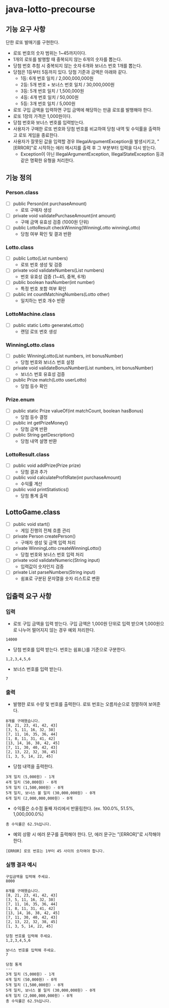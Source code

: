 # java-lotto-precourse

## 기능 요구 사항

단한 로또 발매기를 구현한다.

* 로또 번호의 숫자 범위는 1~45까지이다.
* 1개의 로또를 발행할 때 중복되지 않는 6개의 숫자를 뽑는다.
* 당첨 번호 추첨 시 중복되지 않는 숫자 6개와 보너스 번호 1개를 뽑는다.
* 당첨은 1등부터 5등까지 있다. 당첨 기준과 금액은 아래와 같다.
    * 1등: 6개 번호 일치 / 2,000,000,000원
    * 2등: 5개 번호 + 보너스 번호 일치 / 30,000,000원
    * 3등: 5개 번호 일치 / 1,500,000원
    * 4등: 4개 번호 일치 / 50,000원
    * 5등: 3개 번호 일치 / 5,000원
* 로또 구입 금액을 입력하면 구입 금액에 해당하는 만큼 로또를 발행해야 한다.
* 로또 1장의 가격은 1,000원이다.
* 당첨 번호와 보너스 번호를 입력받는다.
* 사용자가 구매한 로또 번호와 당첨 번호를 비교하여 당첨 내역 및 수익률을 출력하고 로또 게임을 종료한다.
* 사용자가 잘못된 값을 입력할 경우 IllegalArgumentException을 발생시키고, "[ERROR]"로 시작하는 에러 메시지를 출력 후 그 부분부터 입력을 다시 받는다.
    * Exception이 아닌 IllegalArgumentException, IllegalStateException 등과 같은 명확한 유형을 처리한다.

## 기능 정의

### Person.class
- [ ] public Person(int purchaseAmount)
  - 로또 구매자 생성
- [ ] private void validatePurchaseAmount(int amount)
  - 구매 금액 유효성 검증 (1000원 단위)
- [ ] public LottoResult checkWinning(WinningLotto winningLotto)
  - 당첨 여부 확인 및 결과 반환

### Lotto.class
- [ ] public Lotto(List<Integer> numbers)
  - 로또 번호 생성 및 검증
- [ ] private void validateNumbers(List<Integer> numbers)
  - 번호 유효성 검증 (1~45, 중복, 6개)
- [ ] public boolean hasNumber(int number)
  - 특정 번호 포함 여부 확인
- [ ] public int countMatchingNumbers(Lotto other)
  - 일치하는 번호 개수 반환

### LottoMachine.class
- [ ] public static Lotto generateLotto()
  - 랜덤 로또 번호 생성

### WinningLotto.class
- [ ] public WinningLotto(List<Integer> numbers, int bonusNumber)
  - 당첨 번호와 보너스 번호 설정
- [ ] private void validateBonusNumber(List<Integer> numbers, int bonusNumber)
  - 보너스 번호 유효성 검증
- [ ] public Prize match(Lotto userLotto)
  - 당첨 등수 확인

### Prize.enum
- [ ] public static Prize valueOf(int matchCount, boolean hasBonus)
  - 당첨 등수 결정
- [ ] public int getPrizeMoney()
  - 당첨 금액 반환
- [ ] public String getDescription()
  - 당첨 내역 설명 반환

### LottoResult.class
- [ ] public void addPrize(Prize prize)
  - 당첨 결과 추가
- [ ] public void calculateProfitRate(int purchaseAmount)
  - 수익률 계산
- [ ] public void printStatistics()
  - 당첨 통계 출력

## LottoGame.class
- [ ] public void start()
  - 게임 진행의 전체 흐름 관리
- [ ] private Person createPerson()
  - 구매자 생성 및 금액 입력 처리
- [ ] private WinningLotto createWinningLotto()
  - 당첨 번호와 보너스 번호 입력 처리
- [ ] private void validateNumeric(String input)
  - 입력값이 숫자인지 검증
- [ ] private List<Integer> parseNumbers(String input)
  - 쉼표로 구분된 문자열을 숫자 리스트로 변환

## 입출력 요구 사항

### 입력

- 로또 구입 금액을 입력 받는다. 구입 금액은 1,000원 단위로 입력 받으며 1,000원으로 나누어 떨어지지 않는 경우 예외 처리한다.

```
14000
```

- 당첨 번호를 입력 받는다. 번호는 쉼표(,)를 기준으로 구분한다.

```
1,2,3,4,5,6
```

- 보너스 번호를 입력 받는다.

```
7
```

### 출력

- 발행한 로또 수량 및 번호를 출력한다. 로또 번호는 오름차순으로 정렬하여 보여준다.

```
8개를 구매했습니다.
[8, 21, 23, 41, 42, 43] 
[3, 5, 11, 16, 32, 38] 
[7, 11, 16, 35, 36, 44] 
[1, 8, 11, 31, 41, 42] 
[13, 14, 16, 38, 42, 45] 
[7, 11, 30, 40, 42, 43] 
[2, 13, 22, 32, 38, 45] 
[1, 3, 5, 14, 22, 45]
```

- 당첨 내역을 출력한다.

```
3개 일치 (5,000원) - 1개
4개 일치 (50,000원) - 0개
5개 일치 (1,500,000원) - 0개
5개 일치, 보너스 볼 일치 (30,000,000원) - 0개
6개 일치 (2,000,000,000원) - 0개
```

- 수익률은 소수점 둘째 자리에서 반올림한다. (ex. 100.0%, 51.5%, 1,000,000.0%)

```
총 수익률은 62.5%입니다.
```

- 예외 상황 시 에러 문구를 출력해야 한다. 단, 에러 문구는 "[ERROR]"로 시작해야 한다.

```
[ERROR] 로또 번호는 1부터 45 사이의 숫자여야 합니다.
```

### 실행 결과 예시

```
구입금액을 입력해 주세요.
8000

8개를 구매했습니다.
[8, 21, 23, 41, 42, 43] 
[3, 5, 11, 16, 32, 38] 
[7, 11, 16, 35, 36, 44] 
[1, 8, 11, 31, 41, 42] 
[13, 14, 16, 38, 42, 45] 
[7, 11, 30, 40, 42, 43] 
[2, 13, 22, 32, 38, 45] 
[1, 3, 5, 14, 22, 45]

당첨 번호를 입력해 주세요.
1,2,3,4,5,6

보너스 번호를 입력해 주세요.
7

당첨 통계
---
3개 일치 (5,000원) - 1개
4개 일치 (50,000원) - 0개
5개 일치 (1,500,000원) - 0개
5개 일치, 보너스 볼 일치 (30,000,000원) - 0개
6개 일치 (2,000,000,000원) - 0개
총 수익률은 62.5%입니다.
```
